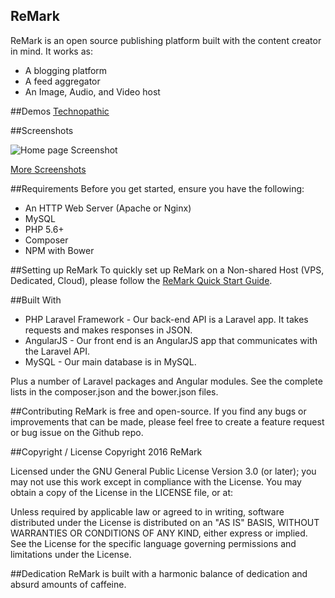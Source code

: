 ## ReMark
ReMark is an open source publishing platform built with the content creator in mind. It works as:

- A blogging platform
- A feed aggregator
- An Image, Audio, and Video host

##Demos
[Technopathic](http://technopathic.me)

##Screenshots

![Home page Screenshot](https://drive.google.com/open?id=0B0yoC1ufJySWX0JjNF9LTE1sazg "Home page")

[More Screenshots](https://drive.google.com/open?id=0B0yoC1ufJySWYmpnLVg4T2NzRzg)

##Requirements
Before you get started, ensure you have the following:

- An HTTP Web Server (Apache or Nginx)
- MySQL
- PHP 5.6+
- Composer
- NPM with Bower

##Setting up ReMark
To quickly set up ReMark on a Non-shared Host (VPS, Dedicated, Cloud), please follow the [ReMark Quick Start Guide](https://github.com/Technopathic/ReMark/wiki/ReMark-Quick-Start).

##Built With
- PHP Laravel Framework - Our back-end API is a Laravel app. It takes requests and makes responses in JSON.
- AngularJS - Our front end is an AngularJS app that communicates with the Laravel API.
- MySQL - Our main database is in MySQL.

Plus a number of Laravel packages and Angular modules. See the complete lists in the composer.json and the bower.json files.

##Contributing
ReMark is free and open-source. If you find any bugs or improvements that can be made, please feel free to create a feature request or bug issue on the Github repo.


##Copyright / License
Copyright 2016 ReMark

Licensed under the GNU General Public License Version 3.0 (or later); you may not use this work except in compliance with the License. You may obtain a copy of the License in the LICENSE file, or at:

Unless required by applicable law or agreed to in writing, software distributed under the License is distributed on an "AS IS" BASIS, WITHOUT WARRANTIES OR CONDITIONS OF ANY KIND, either express or implied. See the License for the specific language governing permissions and limitations under the License.


##Dedication
ReMark is built with a harmonic balance of dedication and absurd amounts of caffeine.
